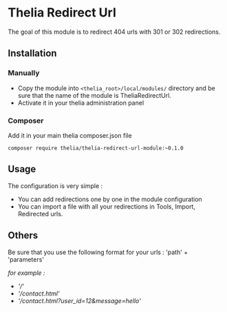 # Thelia Redirect Url

The goal of this module is to redirect 404 urls with 301 or 302 redirections.

## Installation

### Manually

* Copy the module into ```<thelia_root>/local/modules/``` directory and be sure that the name of the module is TheliaRedirectUrl.
* Activate it in your thelia administration panel

### Composer

Add it in your main thelia composer.json file

```
composer require thelia/thelia-redirect-url-module:~0.1.0
```

## Usage

The configuration is very simple :
* You can add redirections one by one in the module configuration
* You can import a file with all your redirections in Tools, Import, Redirected urls.

## Others

Be sure that you use the following format for your urls :
'path' + 'parameters'

*for example :*
+ *'/'*
+ *'/contact.html'*
+ *'/contact.html?user_id=12&message=hello'*
